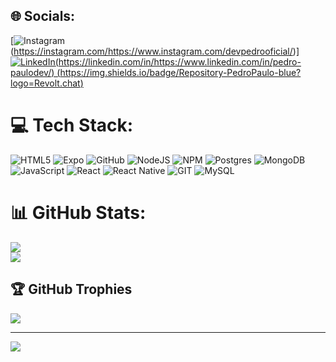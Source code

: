
<!--
**PedroPaulo-Git/PedroPaulo-Git** is a ✨ _special_ ✨ repository because its `README.md` (this file) appears on your GitHub profile.

Here are some ideas to get you started:

- 🔭 I’m currently working on ...
- 🌱 I’m currently learning ...
- 👯 I’m looking to collaborate on ...
- 🤔 I’m looking for help with ...
- 💬 Ask me about ...
- 📫 How to reach me: ...
- 😄 Pronouns: ...
- ⚡ Fun fact: ...
-->

## 🌐 Socials:
[![Instagram](https://img.shields.io/badge/Instagram-%23E4405F.svg?logo=Instagram&logoColor=white)(https://instagram.com/https://www.instagram.com/devpedrooficial/)]
[![LinkedIn](https://img.shields.io/badge/LinkedIn-%230077B5.svg?logo=linkedin&logoColor=white)(https://linkedin.com/in/https://www.linkedin.com/in/pedro-paulodev/) 
(https://img.shields.io/badge/Repository-PedroPaulo-blue?logo=Revolt.chat)](https://pedropaulo-git.github.io/MyRepository-in-React/) 

# 💻 Tech Stack:
![HTML5](https://img.shields.io/badge/html5-%23E34F26.svg?style=for-the-badge&logo=html5&logoColor=white) ![Expo](https://img.shields.io/badge/expo-1C1E24?style=for-the-badge&logo=expo&logoColor=#D04A37) ![GitHub](https://img.shields.io/badge/GitHub-%23121011.svg?style=for-the-badge&logo=github&logoColor=white) ![NodeJS](https://img.shields.io/badge/node.js-6DA55F?style=for-the-badge&logo=node.js&logoColor=white) ![NPM](https://img.shields.io/badge/NPM-%23000000.svg?style=for-the-badge&logo=npm&logoColor=white) ![Postgres](https://img.shields.io/badge/postgres-%23316192.svg?style=for-the-badge&logo=postgresql&logoColor=white) ![MongoDB](https://img.shields.io/badge/MongoDB-%234ea94b.svg?style=for-the-badge&logo=mongodb&logoColor=white) ![JavaScript](https://img.shields.io/badge/javascript-%23323330.svg?style=for-the-badge&logo=javascript&logoColor=%23F7DF1E) ![React](https://img.shields.io/badge/react-%2320232a.svg?style=for-the-badge&logo=react&logoColor=%2361DAFB) ![React Native](https://img.shields.io/badge/react_native-%2320232a.svg?style=for-the-badge&logo=react&logoColor=%2361DAFB) ![GIT](https://img.shields.io/badge/Git-fc6d26?style=for-the-badge&logo=git&logoColor=white) ![MySQL](https://img.shields.io/badge/mysql-%2300f.svg?style=for-the-badge&logo=mysql&logoColor=white)
# 📊 GitHub Stats:

![](https://github-readme-streak-stats.herokuapp.com/?user=PedroPaulo-Git&theme=dark&hide_border=false)<br/>
![](https://github-readme-stats.vercel.app/api/top-langs/?username=PedroPaulo-Git&theme=dark&hide_border=false&include_all_commits=true&count_private=true&layout=compact)

## 🏆 GitHub Trophies
![](https://github-profile-trophy.vercel.app/?username=PedroPaulo-Git&theme=radical&no-frame=false&no-bg=true&margin-w=4)

---
[![](https://visitcount.itsvg.in/api?id=PedroPaulo-Git&icon=0&color=0)](https://visitcount.itsvg.in)

<!-- Proudly created with GPRM ( https://gprm.itsvg.in ) -->

